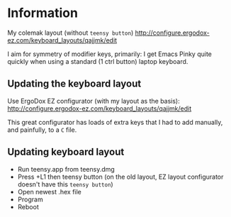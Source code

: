 # Information

My colemak layout (without `teensy button`) http://configure.ergodox-ez.com/keyboard_layouts/qajjmk/edit 

I aim for symmetry of modifier keys, primarily: I get Emacs Pinky quite quickly when using a standard (1 ctrl button) laptop keyboard.


## Updating the keyboard layout

Use ErgoDox EZ configurator (with my layout as the basis): http://configure.ergodox-ez.com/keyboard_layouts/qajjmk/edit

This great configurator has loads of extra keys that I had to add manually, and painfully, to a `C` file.

## Updating keyboard layout

* Run teensy.app from teensy.dmg
* Press +L1 then teensy button (on the old layout, EZ layout configurator doesn't have this `teensy button`)
* Open newest .hex file
* Program
* Reboot
